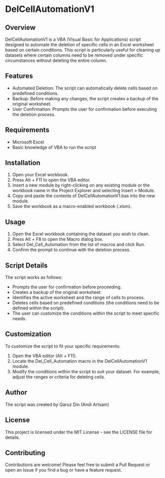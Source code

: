 # DelCellAutomationV1
## Overview
DelCellAutomationV1 is a VBA (Visual Basic for Applications) script designed to automate the deletion of specific cells in an Excel worksheet based on certain conditions. This script is particularly useful for cleaning up datasets where certain columns need to be removed under specific circumstances without deleting the entire column.

## Features
- Automated Deletion: The script can automatically delete cells based on predefined conditions.
- Backup: Before making any changes, the script creates a backup of the original worksheet.
- User Confirmation: Prompts the user for confirmation before executing the deletion process.
## Requirements
- Microsoft Excel
- Basic knowledge of VBA to run the script
## Installation
1. Open your Excel workbook.
2. Press Alt + F11 to open the VBA editor.
3. Insert a new module by right-clicking on any existing module or the workbook name in the Project Explorer and selecting Insert > Module.
4. Copy and paste the contents of DelCellAutomationV1.bas into the new module.
5. Save the workbook as a macro-enabled workbook (.xlsm).
## Usage
1. Open the Excel workbook containing the dataset you wish to clean.
2. Press Alt + F8 to open the Macro dialog box.
3. Select Del_Cell_Automation from the list of macros and click Run.
4. Confirm the prompt to continue with the deletion process.
## Script Details
The script works as follows:

- Prompts the user for confirmation before proceeding.
- Creates a backup of the original worksheet.
- Identifies the active worksheet and the range of cells to process.
- Deletes cells based on predefined conditions (the conditions need to be defined within the script).
- The user can customize the conditions within the script to meet specific needs.
## Customization
To customize the script to fit your specific requirements:

1. Open the VBA editor (Alt + F11).
2. Locate the Del_Cell_Automation macro in the DelCellAutomationV1 module.
3. Modify the conditions within the script to suit your dataset. For example, adjust the ranges or criteria for deleting cells.

## Author
The script was created by Qaruz Din (Andi Artsam)

## License
This project is licensed under the MIT License - see the LICENSE file for details.

## Contributing
Contributions are welcome! Please feel free to submit a Pull Request or open an Issue if you find a bug or have a feature request.
